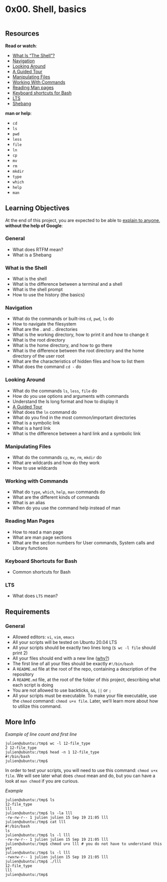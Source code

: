 <h1 class="gap">0x00. Shell, basics</h1><div class="gap" id="project-description">
<p><img alt="" src="https://s3.amazonaws.com/intranet-projects-files/holbertonschool-sysadmin_devops/205/image.jpg" style=""/></p>
<h2>Resources</h2>
<p><strong>Read or watch</strong>:</p>
<ul>
<li><a href="/rltoken/pn2_LGNuA1yFY7zy3CQmig" target="_blank" title='What Is "The Shell"?'>What Is “The Shell”?</a> </li>
<li><a href="/rltoken/Hh8elGgCpj--6othR7S7GQ" target="_blank" title="Navigation">Navigation</a> </li>
<li><a href="/rltoken/84xsZOempqy5I7ZkueeIsg" target="_blank" title="Looking Around">Looking Around</a> </li>
<li><a href="/rltoken/Jp1c4V3hJiGBuVzYCtnQKw" target="_blank" title="A Guided Tour">A Guided Tour</a> </li>
<li><a href="/rltoken/wFwFXKQmSpmxYyvHvCIC-Q" target="_blank" title="Manipulating Files">Manipulating Files</a> </li>
<li><a href="/rltoken/Aq3NVLBhgnQS6NYtHI8i4w" target="_blank" title="Working With Commands">Working With Commands</a> </li>
<li><a href="/rltoken/RohkjGiQtMHgPfj0N_k1Bw" target="_blank" title="Reading Man pages">Reading Man pages</a> </li>
<li><a href="/rltoken/0HvJ2B_wSl6Oyshcn-OHrg" target="_blank" title="Keyboard shortcuts for Bash">Keyboard shortcuts for Bash</a> </li>
<li><a href="https://wiki.ubuntu.com/LTS" target="_blank">LTS</a></li>
<li><a href="/rltoken/ketzZf-802Fb-mSGkyPa4w" target="_blank" title="Shebang">Shebang</a> </li>
</ul>
<p><strong>man or help</strong>:</p>
<ul>
<li><code>cd</code></li>
<li><code>ls</code></li>
<li><code>pwd</code></li>
<li><code>less</code></li>
<li><code>file</code></li>
<li><code>ln</code></li>
<li><code>cp</code></li>
<li><code>mv</code></li>
<li><code>rm</code></li>
<li><code>mkdir</code></li>
<li><code>type</code></li>
<li><code>which</code></li>
<li><code>help</code></li>
<li><code>man</code></li>
</ul>
<h2>Learning Objectives</h2>
<p>At the end of this project, you are expected to be able to <a href="/rltoken/0dfq43QG-ueqpTrtglYZiw" target="_blank" title="explain to anyone">explain to anyone</a>, <strong>without the help of Google</strong>:</p>
<h3>General</h3>
<ul>
<li>What does RTFM mean?</li>
<li>What is a Shebang</li>
</ul>
<h3>What is the Shell</h3>
<ul>
<li>What is the shell</li>
<li>What is the difference between a terminal and a shell</li>
<li>What is the shell prompt</li>
<li>How to use the history (the basics)</li>
</ul>
<h3>Navigation</h3>
<ul>
<li>What do the commands or built-ins <code>cd</code>, <code>pwd</code>, <code>ls</code> do </li>
<li>How to navigate the filesystem</li>
<li>What are the . and .. directories</li>
<li>What is the working directory, how to print it and how to change it</li>
<li>What is the root directory</li>
<li>What is the home directory, and how to go there</li>
<li>What is the difference between the root directory and the home directory of the user root</li>
<li>What are the characteristics of hidden files and how to list them</li>
<li>What does the command <code>cd -</code> do</li>
</ul>
<h3>Looking Around</h3>
<ul>
<li>What do the commands <code>ls</code>, <code>less</code>, <code>file</code> do</li>
<li>How do you use options and arguments with commands</li>
<li>Understand the ls long format and how to display it</li>
<li><a href="/rltoken/Jp1c4V3hJiGBuVzYCtnQKw" target="_blank" title="A Guided Tour">A Guided Tour</a></li>
<li>What does the <code>ln</code> command do</li>
<li>What do you find in the most common/important directories</li>
<li>What is a symbolic link</li>
<li>What is a hard link</li>
<li>What is the difference between a hard link and a symbolic link</li>
</ul>
<h3>Manipulating Files</h3>
<ul>
<li>What do the commands <code>cp</code>, <code>mv</code>, <code>rm</code>, <code>mkdir</code> do</li>
<li>What are wildcards and how do they work</li>
<li>How to use wildcards</li>
</ul>
<h3>Working with Commands</h3>
<ul>
<li>What do <code>type</code>, <code>which</code>, <code>help</code>, <code>man</code> commands do</li>
<li>What are the different kinds of commands</li>
<li>What is an alias</li>
<li>When do you use the command help instead of man</li>
</ul>
<h3>Reading Man Pages</h3>
<ul>
<li>How to read a man page</li>
<li>What are man page sections</li>
<li>What are the section numbers for User commands, System calls and Library functions</li>
</ul>
<h3>Keyboard Shortcuts for Bash</h3>
<ul>
<li>Common shortcuts for Bash</li>
</ul>
<h3>LTS</h3>
<ul>
<li>What does <code>LTS</code> mean?</li>
</ul>
<h2>Requirements</h2>
<h3>General</h3>
<ul>
<li>Allowed editors: <code>vi</code>, <code>vim</code>, <code>emacs</code></li>
<li>All your scripts will be tested on Ubuntu 20.04 LTS</li>
<li>All your scripts should be exactly two lines long (<code>$ wc -l file</code> should print 2)</li>
<li>All your files should end with a new line (<a href="http://unix.stackexchange.com/questions/18743/whats-the-point-in-adding-a-new-line-to-the-end-of-a-file/18789">why?</a>)</li>
<li>The first line of all your files should be exactly <code>#!/bin/bash</code></li>
<li>A <code>README.md</code> file at the root of the repo, containing a description of the repository</li>
<li>A <code>README.md</code> file, at the root of the folder of <em>this</em> project, describing what each script is doing</li>
<li>You are not allowed to use backticks, <code>&amp;&amp;</code>, <code>||</code> or <code>;</code></li>
<li>All your scripts must be executable. To make your file executable, use the <code>chmod</code> command:  <code>chmod u+x file</code>. Later, we’ll learn more about how to utilize this command.</li>
</ul>
<h2>More Info</h2>
<p><i>Example of line count and first line</i></p>
<pre><code>julien@ubuntu:/tmp$ wc -l 12-file_type 
2 12-file_type
julien@ubuntu:/tmp$ head -n 1 12-file_type 
#!/bin/bash
julien@ubuntu:/tmp$ 
</code></pre>
<p>In order to test your scripts, you will need to use this command: <code>chmod u+x file</code>. We will see later what does <code>chmod</code> mean and do, but you can have a look at <code>man chmod</code> if you are curious.</p>
<p><i>Example</i></p>
<pre><code>julien@ubuntu:/tmp$ ls
12-file_type
lll
julien@ubuntu:/tmp$ ls -la lll
-rw-rw-r-- 1 julien julien 15 Sep 19 21:05 lll
julien@ubuntu:/tmp$ cat lll
#!/bin/bash
ls
julien@ubuntu:/tmp$ ls -l lll
-rw-rw-r-- 1 julien julien 15 Sep 19 21:05 lll
julien@ubuntu:/tmp$ chmod u+x lll # you do not have to understand this yet
julien@ubuntu:/tmp$ ls -l lll
-rwxrw-r-- 1 julien julien 15 Sep 19 21:05 lll
julien@ubuntu:/tmp$ ./lll
12-file_type
lll
julien@ubuntu:/tmp$ 
</code></pre>
</div>